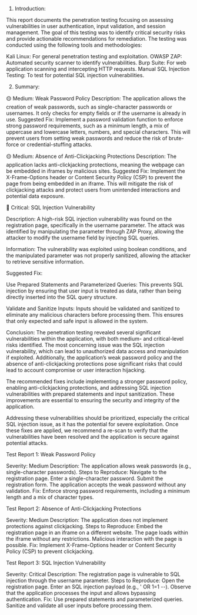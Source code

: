 1. Introduction:

This report documents the penetration testing focusing on assessing vulnerabilities in user authentication, input validation, and session management. The goal of this testing was to identify critical security risks and provide actionable recommendations for remediation. The testing was conducted using the following tools and methodologies:

Kali Linux: For general penetration testing and exploitation.
OWASP ZAP: Automated security scanner to identify vulnerabilities.
Burp Suite: For web application scanning and intercepting HTTP requests.
Manual SQL Injection Testing: To test for potential SQL injection vulnerabilities.

2. Summary:


🟡 Medium: Weak Password Policy
Description: The application allows the creation of weak passwords, such as single-character passwords or usernames. It only checks for empty fields or if the username is already in use.
Suggested Fix: Implement a password validation function to enforce strong password requirements, such as a minimum length, a mix of uppercase and lowercase letters, numbers, and special characters. This will prevent users from setting weak passwords and reduce the risk of brute-force or credential-stuffing attacks.

🟡 Medium: Absence of Anti-Clickjacking Protections
Description: The application lacks anti-clickjacking protections, meaning the webpage can be embedded in iframes by malicious sites.
Suggested Fix: Implement the X-Frame-Options header or Content Security Policy (CSP) to prevent the page from being embedded in an iframe. This will mitigate the risk of clickjacking attacks and protect users from unintended interactions and potential data exposure.

🔴 Critical: SQL Injection Vulnerability

Description: A high-risk SQL injection vulnerability was found on the registration page, specifically in the username parameter. The attack was identified by manipulating the parameter through ZAP Proxy, allowing the attacker to modify the username field by injecting SQL queries.

Information: The vulnerability was exploited using boolean conditions, and the manipulated parameter was not properly sanitized, allowing the attacker to retrieve sensitive information.

Suggested Fix:

Use Prepared Statements and Parameterized Queries: This prevents SQL injection by ensuring that user input is treated as data, rather than being directly inserted into the SQL query structure.

Validate and Sanitize Inputs: Inputs should be validated and sanitized to eliminate any malicious characters before processing them. This ensures that only expected and safe input is allowed in the system.

Conclusion:
The penetration testing revealed several significant vulnerabilities within the application, with both medium- and critical-level risks identified. The most concerning issue was the SQL injection vulnerability, which can lead to unauthorized data access and manipulation if exploited. Additionally, the application’s weak password policy and the absence of anti-clickjacking protections pose significant risks that could lead to account compromise or user interaction hijacking.

The recommended fixes include implementing a stronger password policy, enabling anti-clickjacking protections, and addressing SQL injection vulnerabilities with prepared statements and input sanitization. These improvements are essential to ensuring the security and integrity of the application.

Addressing these vulnerabilities should be prioritized, especially the critical SQL injection issue, as it has the potential for severe exploitation. Once these fixes are applied, we recommend a re-scan to verify that the vulnerabilities have been resolved and the application is secure against potential attacks.

Test Report 1: Weak Password Policy

Severity: Medium
Description: The application allows weak passwords (e.g., single-character passwords).
Steps to Reproduce:
Navigate to the registration page.
Enter a single-character password.
Submit the registration form.
The application accepts the weak password without any validation.
Fix: Enforce strong password requirements, including a minimum length and a mix of character types.

Test Report 2: Absence of Anti-Clickjacking Protections

Severity: Medium
Description: The application does not implement protections against clickjacking.
Steps to Reproduce:
Embed the registration page in an iframe on a different website.
The page loads within the iframe without any restrictions.
Malicious interaction with the page is possible.
Fix: Implement X-Frame-Options header or Content Security Policy (CSP) to prevent clickjacking.

Test Report 3: SQL Injection Vulnerability

Severity: Critical
Description: The registration page is vulnerable to SQL injection through the username parameter.
Steps to Reproduce:
Open the registration page.
Enter an SQL injection payload (e.g., ' OR 1=1 --).
Observe that the application processes the input and allows bypassing authentication.
Fix: Use prepared statements and parameterized queries. Sanitize and validate all user inputs before processing them.
